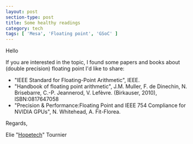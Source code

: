 ```yaml
---
layout: post
section-type: post
title: Some healthy readings
category: tech
tags: [ 'Mesa', 'Floating point', 'GSoC' ]
---
```

Hello

If you are interested in the topic, I found some papers and books about (double precision) floating point I'd like to share:
* "IEEE Standard for Floating-Point Arithmetic", IEEE.
* "Handbook of floating point arithmetic", J.M. Muller, F. de Dinechin, N. Brisebarre, C.-P. Jeannerod, V. Lefèvre. (Birkauser, 2010), ISBN:0817647058
* "Precision & Performance:Floating Point and IEEE 754 Compliance for NVIDIA GPUs", N. Whitehead, A. Fit-Florea.

Regards,

Elie "[Hopetech](https://github.com/Hopetech)" Tournier
